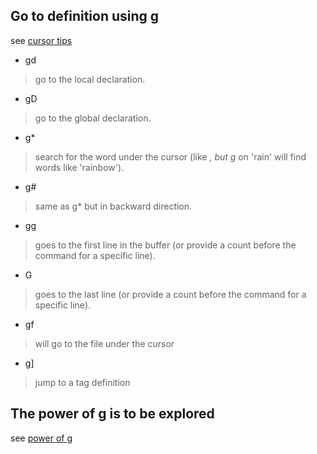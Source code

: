 ## Go to definition using g

see [cursor tips](http://vim.wikia.com/wiki/Go_to_definition_using_g)

* gd
>go to the local declaration.

* gD 
>go to the global declaration.
    
* g* 
>search for the word under the cursor (like *, but g* on 'rain' will find words like 'rainbow').
* g# 
>same as g* but in backward direction.
    
* gg 
>goes to the first line in the buffer (or provide a count before the command for a specific line).
* G 
>goes to the last line (or provide a count before the command for a specific line). 

* gf 
>will go to the file under the cursor
    
* g] 
>jump to a tag definition 

## The power of g is to be explored
see [power of g](http://vim.wikia.com/wiki/VimTip227)
